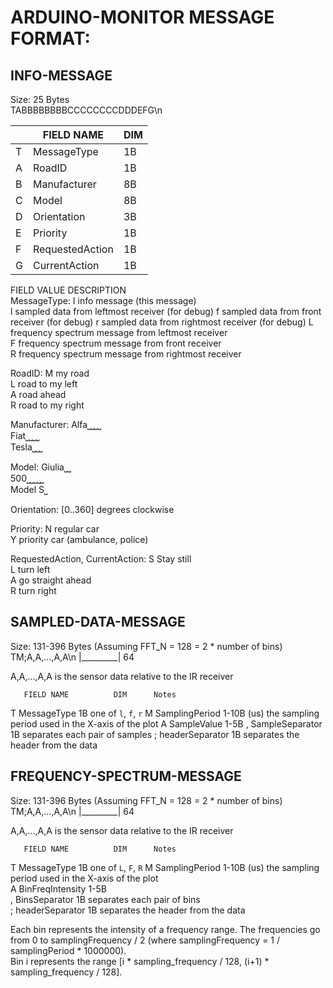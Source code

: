# ARDUINO-MONITOR MESSAGE FORMAT:


## INFO-MESSAGE

Size: 25 Bytes  
TABBBBBBBBCCCCCCCCDDDEFG\n

|   |  FIELD NAME       | DIM |
|---|-------------------|-----|
| T |  MessageType      | 1B  |
| A |  RoadID           | 1B  |
| B |  Manufacturer     | 8B  |
| C |  Model            | 8B  |
| D |  Orientation      | 3B  |
| E |  Priority         | 1B  |
| F |  RequestedAction  | 1B  | // The action the car wants to do
| G |  CurrentAction    | 1B  | // The action the car is doing to cooperate with the network

 FIELD              VALUE       DESCRIPTION  
 MessageType:       I           info message (this message)  
                    l           sampled data from leftmost receiver (for debug)
                    f           sampled data from front receiver (for debug)
                    r           sampled data from rightmost receiver (for debug)
                    L           frequency spectrum message from leftmost receiver  
                    F           frequency spectrum message from front receiver  
                    R           frequency spectrum message from rightmost receiver

 RoadID:            M           my road  
                    L           road to my left  
                    A           road ahead  
                    R           road to my right

 Manufacturer:      Alfa⎵⎵⎵⎵  
                    Fiat⎵⎵⎵⎵  
                    Tesla⎵⎵⎵

 Model:             Giulia⎵⎵  
                    500⎵⎵⎵⎵⎵  
                    Model S⎵

 Orientation:       [0..360]    degrees clockwise

 Priority:          N           regular car  
                    Y           priority car (ambulance, police)

 RequestedAction,
 CurrentAction:     S           Stay still  
                    L           turn left  
                    A           go straight ahead  
                    R           turn right


## SAMPLED-DATA-MESSAGE

Size: 131-396 Bytes (Assuming FFT_N = 128 = 2 * number of bins)
TM;A,A,...,A,A\n
   |_________|
       64

A,A,...,A,A     is the sensor data relative to the IR receiver

       FIELD NAME          DIM      Notes
T      MessageType         1B       one of `l`, `f`, `r`
M      SamplingPeriod      1-10B    (us) the sampling period used in the X-axis of the plot
A      SampleValue         1-5B
,      SampleSeparator     1B       separates each pair of samples
;      headerSeparator     1B       separates the header from the data


## FREQUENCY-SPECTRUM-MESSAGE

Size: 131-396 Bytes (Assuming FFT_N = 128 = 2 * number of bins)  
TM;A,A,...,A,A\n
   |_________|
       64

A,A,...,A,A     is the sensor data relative to the IR receiver

       FIELD NAME          DIM      Notes  
T      MessageType         1B       one of `L`, `F`, `R`
M      SamplingPeriod      1-10B    (us) the sampling period used in the X-axis of the plot  
A      BinFreqIntensity    1-5B  
,      BinsSeparator       1B       separates each pair of bins  
;      headerSeparator     1B       separates the header from the data

Each bin represents the intensity of a frequency range. The frequencies go from 0 to samplingFrequency / 2 (where samplingFrequency = 1 / samplingPeriod * 1000000).  
Bin i represents the range [i * sampling_frequency / 128, (i+1) * sampling_frequency / 128].